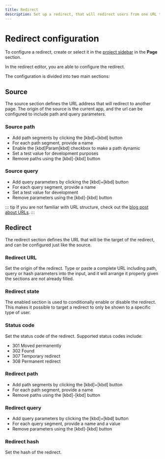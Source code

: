 ```yaml
---
title: Redirect
description: Set up a redirect, that will redirect users from one URL to another.
---
```


# Redirect configuration

To configure a redirect, create or select it in the [project sidebar](/the-editor/project-sidebar) in the **Page** section.

In the redirect editor, you are able to configure the redirect.

The configuration is divided into two main sections:

## Source

The source section defines the URL address that will redirect to another page. The origin of the source is the current app, and the url can be configured to include path and query parameters.

### Source path

- Add path segments by clicking the [kbd]+[kbd] button
- For each path segment, provide a name
- Enable the [kbd]Param[kbd] checkbox to make a path dynamic
- Set a test value for development purposes
- Remove paths using the [kbd]-[kbd] button

### Source query

- Add query parameters by clicking the [kbd]+[kbd] button
- For each query segment, provide a name
- Set a test value for development
- Remove parameters using the [kbd]-[kbd] button

::: tip
If you are not familiar with URL structure, check out the [blog post about URLs](https://blog.nordcraft.com/urls-how-do-they-really-work).
:::

## Redirect

The redirect section defines the URL that will be the target of the redirect, and can be configured just like the source.

### Redirect URL

Set the origin of the redirect. Type or paste a complete URL including path, query or hash parameters into the input, and it will arrange it properly given the sections are not already filled.

### Redirect state

The enabled section is used to conditionally enable or disable the redirect. This makes it possible to target a redirect to only be shown to a specific type of user.

### Status code

Set the status code of the redirect. Supported status codes include:

- 301 Moved permanently
- 302 Found
- 307 Temporary redirect
- 308 Permanent redirect

### Redirect path

- Add path segments by clicking the [kbd]+[kbd] button
- For each path segment, provide a name
- Remove paths using the [kbd]-[kbd] button

### Redirect query

- Add query parameters by clicking the [kbd]+[kbd] button
- For each query segment, provide a name and a value
- Remove parameters using the [kbd]-[kbd] button

### Redirect hash

Set the hash of the redirect.
